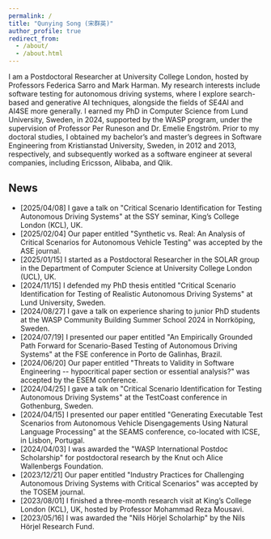 ```yaml
---
permalink: /
title: "Qunying Song (宋群英)"
author_profile: true
redirect_from: 
  - /about/
  - /about.html
---
```



I am a Postdoctoral Researcher at University College London, hosted by Professors Federica Sarro and Mark Harman. My research interests include software testing for autonomous driving systems, where I explore search-based and generative AI techniques, alongside the fields of SE4AI and AI4SE more generally. I earned my PhD in Computer Science from Lund University, Sweden, in 2024, supported by the WASP program, under the supervision of Professor Per Runeson and Dr. Emelie Engström. Prior to my doctoral studies, I obtained my bachelor’s and master’s degrees in Software Engineering from Kristianstad University, Sweden, in 2012 and 2013, respectively, and subsequently worked as a software engineer at several companies, including Ericsson, Alibaba, and Qlik.



## News

- [2025/04/08] I gave a talk on "Critical Scenario Identification for Testing Autonomous Driving Systems" at the SSY seminar, King’s College London (KCL), UK.
- [2025/02/04] Our paper entitled "Synthetic vs. Real: An Analysis of Critical Scenarios for Autonomous Vehicle Testing" was accepted by the ASE journal.
- [2025/01/15] I started as a Postdoctoral Researcher in the SOLAR group in the Department of Computer Science at University College London (UCL), UK.
- [2024/11/15] I defended my PhD thesis entitled "Critical Scenario Identification for Testing of Realistic Autonomous Driving Systems" at Lund University, Sweden.
- [2024/08/27] I gave a talk on experience sharing to junior PhD students at the WASP Community Building Summer School 2024 in Norrköping, Sweden.  
- [2024/07/19] I presented our paper entitled "An Empirically Grounded Path Forward for Scenario-Based Testing of Autonomous Driving Systems" at the FSE conference in Porto de Galinhas, Brazil.
- [2024/06/20] Our paper entitled "Threats to Validity in Software Engineering -- hypocritical paper section or essential analysis?" was accepted by the ESEM conference.
- [2024/04/25] I gave a talk on "Critical Scenario Identification for Testing Autonomous Driving Systems" at the TestCoast conference in Gothenburg, Sweden.
- [2024/04/15] I presented our paper entitled "Generating Executable Test Scenarios from Autonomous Vehicle Disengagements Using Natural Language Processing" at the SEAMS conference, co-located with ICSE, in Lisbon, Portugal.
- [2024/04/03] I was awarded the "WASP International Postdoc Scholarship" for postdoctoral research by the Knut och Alice Wallenbergs Foundation.
- [2023/12/21] Our paper entitled "Industry Practices for Challenging Autonomous Driving Systems with Critical Scenarios" was accepted by the TOSEM journal.  
- [2023/08/01] I finished a three-month research visit at King’s College London (KCL), UK, hosted by Professor Mohammad Reza Mousavi.
- [2023/05/16] I was awarded the "Nils Hörjel Scholarhip" by the Nils Hörjel Research Fund.
